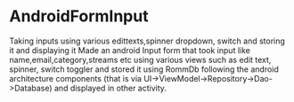 # AndroidFormInput
Taking inputs using various edittexts,spinner dropdown, switch and storing it and displaying it
Made an android Input form that took input like name,email,category,streams etc using various views such as edit text, spinner, switch toggler
and stored it using RommDb following the android architecture components (that is via UI->ViewModel->Repository->Dao->Database) and displayed
in other activity.
